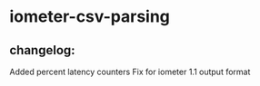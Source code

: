 # iometer-csv-parsing

## changelog:
Added percent latency counters
Fix for iometer 1.1 output format
